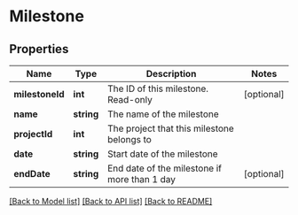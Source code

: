 # Milestone

## Properties
Name | Type | Description | Notes
------------ | ------------- | ------------- | -------------
**milestoneId** | **int** | The ID of this milestone. Read-only | [optional] 
**name** | **string** | The name of the milestone | 
**projectId** | **int** | The project that this milestone belongs to | 
**date** | **string** | Start date of the milestone | 
**endDate** | **string** | End date of the milestone if more than 1 day | [optional] 

[[Back to Model list]](../README.md#documentation-for-models) [[Back to API list]](../README.md#documentation-for-api-endpoints) [[Back to README]](../README.md)


